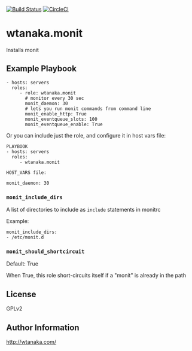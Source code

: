 [![Build Status](https://travis-ci.org/wtanaka/ansible-role-monit.svg?branch=master)](https://travis-ci.org/wtanaka/ansible-role-monit)
[![CircleCI](https://circleci.com/gh/wtanaka/ansible-role-monit.svg?style=svg)](https://circleci.com/gh/wtanaka/ansible-role-monit)

wtanaka.monit
=============

Installs monit

Example Playbook
----------------

    - hosts: servers
      roles:
         - role: wtanaka.monit
           # monitor every 30 sec
           monit_daemon: 30
           # lets you run monit commands from command line
           monit_enable_http: True
           monit_eventqueue_slots: 100
           monit_eventqueue_enable: True

Or you can include just the role, and configure it in host vars file:

    PLAYBOOK
    - hosts: servers
      roles:
         - wtanaka.monit

    HOST_VARS file:

    monit_daemon: 30

### `monit_include_dirs`

A list of directories to include as `include` statements in monitrc

Example:

```
monit_include_dirs:
- /etc/monit.d
```

### `monit_should_shortcircuit`

Default: True

When True, this role short-circuits itself if a "monit" is already in
the path

License
-------

GPLv2

Author Information
------------------

http://wtanaka.com/

